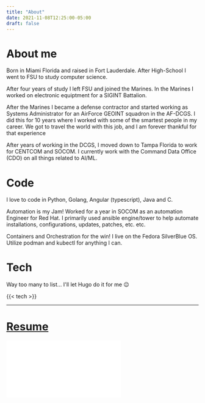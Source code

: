 ```yaml
---
title: "About"
date: 2021-11-08T12:25:00-05:00
draft: false
---
```


# About me
Born in Miami Florida and raised in Fort Lauderdale. After High-School I went to FSU to study computer science.

After four years of study I left FSU and joined the Marines. In the Marines I worked on electronic equiptment for a SIGINT Battalion.

After the Marines I became a defense contractor and started working as Systems Administrator for an AirForce GEOINT squadron in the AF-DCGS.
I did this for 10 years where I worked with some of the smartest people in my career. We got to travel the world with this job, 
and I am forever thankful for that experience

After years of working in the DCGS, I moved down to Tampa Florida to work for CENTCOM and SOCOM. I currently work with the
Command Data Office (CDO) on all things related to AI/ML.

# Code
I love to code in Python, Golang, Angular (typescript), Java and C.

Automation is my Jam! Worked for a year in SOCOM as an automation Engineer for Red Hat. I primarily used ansible engine/tower
to help automate installations, configurations, updates, patches, etc. etc.

Containers and Orchestration for the win! I live on the Fedora SilverBlue OS. Utilize podman and kubectl for anything I can.

# Tech
Way too many to list... I'll let Hugo do it for me :wink:

{{< tech >}}

---

# [Resume](/pdfs/LRatcliff_Resume.pdf)

![](/pdfs/LRatcliff_Resume.pdf)


